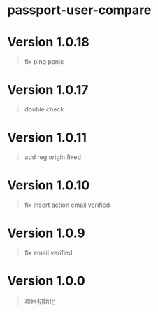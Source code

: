 # passport-user-compare

# Version 1.0.18
> fix ping panic

# Version 1.0.17
> double check

# Version 1.0.11
> add reg origin fixed

# Version 1.0.10
> fix insert action email verified

# Version 1.0.9
> fix email verified

# Version 1.0.0
> 项目初始化
